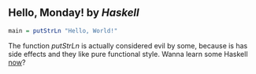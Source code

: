 ## Hello, Monday! by *Haskell*	
```haskell
main = putStrLn "Hello, World!"
```
The function *putStrLn* is actually considered evil by some, because is has side effects and they like pure functional style. 
Wanna learn some Haskell [now](http://learnyouahaskell.com/)?